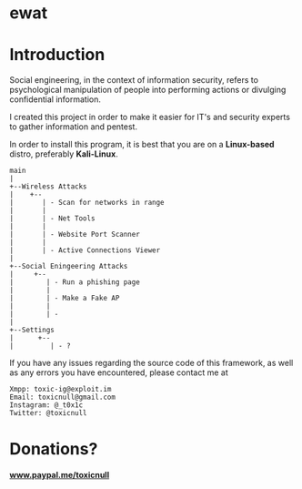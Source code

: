 # ewat

# Introduction

Social engineering, in the context of information security, refers to psychological manipulation of people into performing actions or divulging confidential information.

I created this project in order to make it easier for IT's and security experts to gather information and pentest.

In order to install this program, it is best that you are on a __Linux-based__ distro, preferably __Kali-Linux__.

    main
    |
    +--Wireless Attacks
    |    +--
    |       | - Scan for networks in range
    |       |  
    |       | - Net Tools
    |       |  
    |       | - Website Port Scanner
    |       |  
    |       | - Active Connections Viewer
    |
    +--Social Eningeering Attacks
    |     +--
    |        | - Run a phishing page 
    |        |
    |        | - Make a Fake AP
    |        |
    |        | - 
    |
    +--Settings
    |      +--
    |         | - ?



If you have any issues regarding the source code of this framework, as well as any errors you have encountered, please contact me at 

    Xmpp: toxic-ig@exploit.im
    Email: toxicnull@gmail.com
    Instagram: @_t0x1c
    Twitter: @toxicnull







# Donations?
#### www.paypal.me/toxicnull
